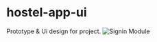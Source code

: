 # hostel-app-ui
Prototype & Ui design for project.
![Signin Module](https://github.com/neiljaviya/hostel-app-ui/blob/main/Screenshots/Signin_module.png?raw=true)
